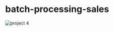 # batch-processing-sales
![project 4](https://user-images.githubusercontent.com/96209699/176572757-ea12e5a9-8eea-4564-b0d8-bc7e2262e96f.jpg)

